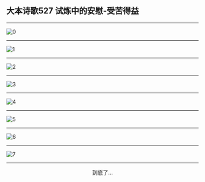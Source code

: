 
## 大本诗歌527 试炼中的安慰-受苦得益
        
<div id="aplayer0"></div>

---

<img alt="0" data-original="https://cdn.jsdelivr.net/gh/k34869/shi/data/d0527/0">

---

<img alt="1" data-original="https://cdn.jsdelivr.net/gh/k34869/shi/data/d0527/1">

---

<img alt="2" data-original="https://cdn.jsdelivr.net/gh/k34869/shi/data/d0527/2">

---

<img alt="3" data-original="https://cdn.jsdelivr.net/gh/k34869/shi/data/d0527/3">

---

<img alt="4" data-original="https://cdn.jsdelivr.net/gh/k34869/shi/data/d0527/4">

---

<img alt="5" data-original="https://cdn.jsdelivr.net/gh/k34869/shi/data/d0527/5">

---

<img alt="6" data-original="https://cdn.jsdelivr.net/gh/k34869/shi/data/d0527/6">

---

<img alt="7" data-original="https://cdn.jsdelivr.net/gh/k34869/shi/data/d0527/7">

---

<p style="text-align: center">到底了...</p>

<script src="/js/dist-view.js"></script>

<script>
MAIN.id = 'd0527';
        
const ap0 = new APlayer({
    container: document.getElementById('aplayer0'),
    volume: 1,
    loop: 'none',
    preload: 'none',
    audio: [{
        name: '大本诗歌527.mp3',
        artist: '大本诗歌',
        url: 'https://res.wx.qq.com/voice/getvoice?mediaid=MzI0NTk3MDM5M18yMjQ3NDk0MDkw',
        cover: '/favicon'
    }]
});
</script>

